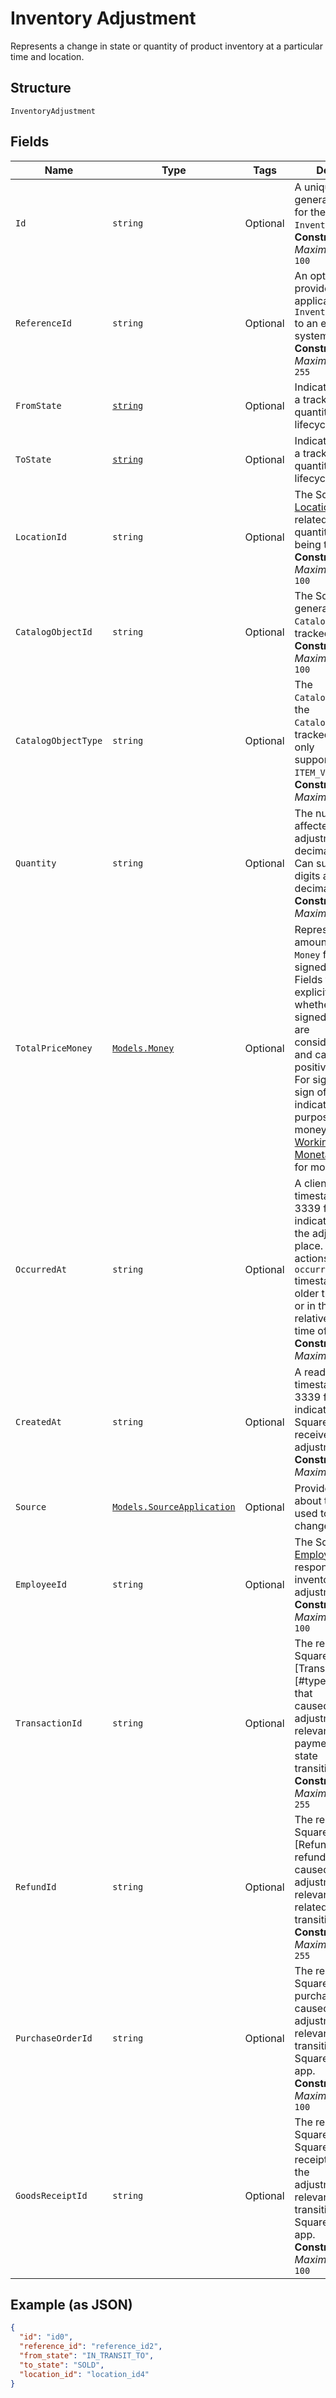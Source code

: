 
# Inventory Adjustment

Represents a change in state or quantity of product inventory at a
particular time and location.

## Structure

`InventoryAdjustment`

## Fields

| Name | Type | Tags | Description |
|  --- | --- | --- | --- |
| `Id` | `string` | Optional | A unique ID generated by Square for the<br>`InventoryAdjustment`.<br>**Constraints**: *Maximum Length*: `100` |
| `ReferenceId` | `string` | Optional | An optional ID provided by the application to tie the<br>`InventoryAdjustment` to an external<br>system.<br>**Constraints**: *Maximum Length*: `255` |
| `FromState` | [`string`](/doc/models/inventory-state.md) | Optional | Indicates the state of a tracked item quantity in the lifecycle of goods. |
| `ToState` | [`string`](/doc/models/inventory-state.md) | Optional | Indicates the state of a tracked item quantity in the lifecycle of goods. |
| `LocationId` | `string` | Optional | The Square ID of the [Location](#type-location) where the related<br>quantity of items are being tracked.<br>**Constraints**: *Maximum Length*: `100` |
| `CatalogObjectId` | `string` | Optional | The Square generated ID of the<br>`CatalogObject` being tracked.<br>**Constraints**: *Maximum Length*: `100` |
| `CatalogObjectType` | `string` | Optional | The `CatalogObjectType` of the<br>`CatalogObject` being tracked. Tracking is only<br>supported for the `ITEM_VARIATION` type.<br>**Constraints**: *Maximum Length*: `14` |
| `Quantity` | `string` | Optional | The number of items affected by the adjustment as a decimal string.<br>Can support up to 5 digits after the decimal point.<br>**Constraints**: *Maximum Length*: `26` |
| `TotalPriceMoney` | [`Models.Money`](/doc/models/money.md) | Optional | Represents an amount of money. `Money` fields can be signed or unsigned.<br>Fields that do not explicitly define whether they are signed or unsigned are<br>considered unsigned and can only hold positive amounts. For signed fields, the<br>sign of the value indicates the purpose of the money transfer. See<br>[Working with Monetary Amounts](https://developer.squareup.com/docs/build-basics/working-with-monetary-amounts)<br>for more information. |
| `OccurredAt` | `string` | Optional | A client-generated timestamp in RFC 3339 format that indicates when<br>the adjustment took place. For write actions, the `occurred_at`<br>timestamp cannot be older than 24 hours or in the future relative to the<br>time of the request.<br>**Constraints**: *Maximum Length*: `34` |
| `CreatedAt` | `string` | Optional | A read-only timestamp in RFC 3339 format that indicates when Square<br>received the adjustment.<br>**Constraints**: *Maximum Length*: `34` |
| `Source` | [`Models.SourceApplication`](/doc/models/source-application.md) | Optional | Provides information about the application used to generate a change. |
| `EmployeeId` | `string` | Optional | The Square ID of the [Employee](#type-employee) responsible for the<br>inventory adjustment.<br>**Constraints**: *Maximum Length*: `100` |
| `TransactionId` | `string` | Optional | The read-only Square ID of the [Transaction][#type-transaction] that<br>caused the adjustment. Only relevant for payment-related state<br>transitions.<br>**Constraints**: *Maximum Length*: `255` |
| `RefundId` | `string` | Optional | The read-only Square ID of the [Refund][#type-refund] that<br>caused the adjustment. Only relevant for refund-related state<br>transitions.<br>**Constraints**: *Maximum Length*: `255` |
| `PurchaseOrderId` | `string` | Optional | The read-only Square ID of the purchase order that caused the<br>adjustment. Only relevant for state transitions from the Square for Retail<br>app.<br>**Constraints**: *Maximum Length*: `100` |
| `GoodsReceiptId` | `string` | Optional | The read-only Square ID of the Square goods receipt that caused the<br>adjustment. Only relevant for state transitions from the Square for Retail<br>app.<br>**Constraints**: *Maximum Length*: `100` |

## Example (as JSON)

```json
{
  "id": "id0",
  "reference_id": "reference_id2",
  "from_state": "IN_TRANSIT_TO",
  "to_state": "SOLD",
  "location_id": "location_id4"
}
```

